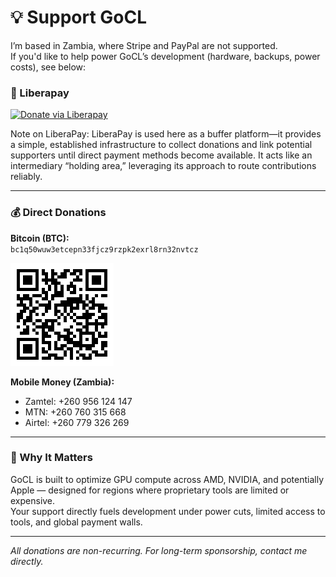 # 💡 Support GoCL

I’m based in Zambia, where Stripe and PayPal are not supported.  
If you'd like to help power GoCL’s development (hardware, backups, power costs), see below:

### 🔗 Liberapay
[![Donate via Liberapay](https://liberapay.com/thee3rdplayer/widget.svg)](https://liberapay.com/thee3rdplayer/)

Note on LiberaPay: LiberaPay is used here as a buffer platform—it provides a simple, established infrastructure to collect donations and link potential supporters until direct payment methods become available. It acts like an intermediary “holding area,” leveraging its approach to route contributions reliably.

---

### 💰 Direct Donations

**Bitcoin (BTC):**  
`bc1q50wuw3etcepn33fjcz9rzpk2exrl8rn32nvtcz`  

![BTC QR Code](./btc-qr.png)

**Mobile Money (Zambia):**  
- Zamtel: +260 956 124 147  
- MTN: +260 760 315 668  
- Airtel: +260 779 326 269  

---

### 💬 Why It Matters

GoCL is built to optimize GPU compute across AMD, NVIDIA, and potentially Apple — designed for regions where proprietary tools are limited or expensive.  
Your support directly fuels development under power cuts, limited access to tools, and global payment walls.

---

*All donations are non-recurring. For long-term sponsorship, contact me directly.*
